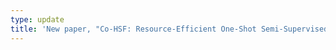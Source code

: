 ```yaml
---
type: update
title: 'New paper, "Co-HSF: Resource-Efficient One-Shot Semi-Supervised Adaptation of Histopathology Foundation Models" is accepted at [AAAI Spring Symposium on AI for Health](https://sites.google.com/view/aaai25-ai4health/home) !'
---
```

